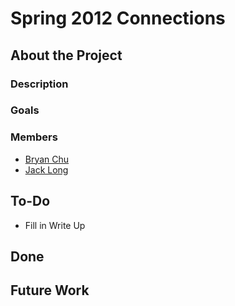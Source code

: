 Spring 2012 Connections
=======================

About the Project
-----------------

### Description

### Goals

### Members

-   [Bryan Chu](User:bryanchu "wikilink")
-   [Jack Long](User:jackrlong "wikilink")

To-Do
-----

-   Fill in Write Up

Done
----

Future Work
-----------
